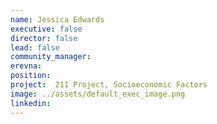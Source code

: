 ```yaml
---
name: Jessica Edwards
executive: false
director: false
lead: false
community_manager:  
erevna:   
position:  
project:  211 Project, Socioeconomic Factors
image: ../assets/default_exec_image.png
linkedin: 
---
```

